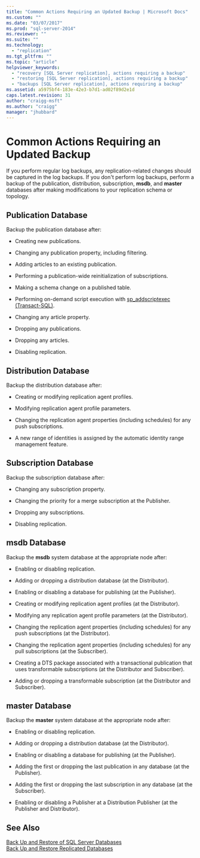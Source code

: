 ```yaml
---
title: "Common Actions Requiring an Updated Backup | Microsoft Docs"
ms.custom: ""
ms.date: "03/07/2017"
ms.prod: "sql-server-2014"
ms.reviewer: ""
ms.suite: ""
ms.technology: 
  - "replication"
ms.tgt_pltfrm: ""
ms.topic: "article"
helpviewer_keywords: 
  - "recovery [SQL Server replication], actions requiring a backup"
  - "restoring [SQL Server replication], actions requiring a backup"
  - "backups [SQL Server replication], actions requiring a backup"
ms.assetid: a5975bf4-183e-42e3-b7d1-ad02f89d2e1d
caps.latest.revision: 31
author: "craigg-msft"
ms.author: "craigg"
manager: "jhubbard"
---
```

# Common Actions Requiring an Updated Backup
  If you perform regular log backups, any replication-related changes should be captured in the log backups. If you don't perform log backups, perform a backup of the publication, distribution, subscription, **msdb**, and **master** databases after making modifications to your replication schema or topology.  
  
## Publication Database  
 Backup the publication database after:  
  
-   Creating new publications.  
  
-   Changing any publication property, including filtering.  
  
-   Adding articles to an existing publication.  
  
-   Performing a publication-wide reinitialization of subscriptions.  
  
-   Making a schema change on a published table.  
  
-   Performing on-demand script execution with [sp_addscriptexec &#40;Transact-SQL&#41;](~/relational-databases/system-stored-procedures/sp-addscriptexec-transact-sql.md).  
  
-   Changing any article property.  
  
-   Dropping any publications.  
  
-   Dropping any articles.  
  
-   Disabling replication.  
  
## Distribution Database  
 Backup the distribution database after:  
  
-   Creating or modifying replication agent profiles.  
  
-   Modifying replication agent profile parameters.  
  
-   Changing the replication agent properties (including schedules) for any push subscriptions.  
  
-   A new range of identities is assigned by the automatic identity range management feature.  
  
## Subscription Database  
 Backup the subscription database after:  
  
-   Changing any subscription property.  
  
-   Changing the priority for a merge subscription at the Publisher.  
  
-   Dropping any subscriptions.  
  
-   Disabling replication.  
  
## msdb Database  
 Backup the **msdb** system database at the appropriate node after:  
  
-   Enabling or disabling replication.  
  
-   Adding or dropping a distribution database (at the Distributor).  
  
-   Enabling or disabling a database for publishing (at the Publisher).  
  
-   Creating or modifying replication agent profiles (at the Distributor).  
  
-   Modifying any replication agent profile parameters (at the Distributor).  
  
-   Changing the replication agent properties (including schedules) for any push subscriptions (at the Distributor).  
  
-   Changing the replication agent properties (including schedules) for any pull subscriptions (at the Subscriber).  
  
-   Creating a DTS package associated with a transactional publication that uses transformable subscriptions (at the Distributor and Subscriber).  
  
-   Adding or dropping a transformable subscription (at the Distributor and Subscriber).  
  
## master Database  
 Backup the **master** system database at the appropriate node after:  
  
-   Enabling or disabling replication.  
  
-   Adding or dropping a distribution database (at the Distributor).  
  
-   Enabling or disabling a database for publishing (at the Publisher).  
  
-   Adding the first or dropping the last publication in any database (at the Publisher).  
  
-   Adding the first or dropping the last subscription in any database (at the Subscriber).  
  
-   Enabling or disabling a Publisher at a Distribution Publisher (at the Publisher and Distributor).  
  
## See Also  
 [Back Up and Restore of SQL Server Databases](../../backup-restore/back-up-and-restore-of-sql-server-databases.md)   
 [Back Up and Restore Replicated Databases](back-up-and-restore-replicated-databases.md)  
  
  